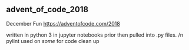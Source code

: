 ## advent_of_code_2018
December Fun
https://adventofcode.com/2018

written in python 3 in jupyter notebooks prior then pulled into .py files. /n
pylint used on *some* for code clean up
